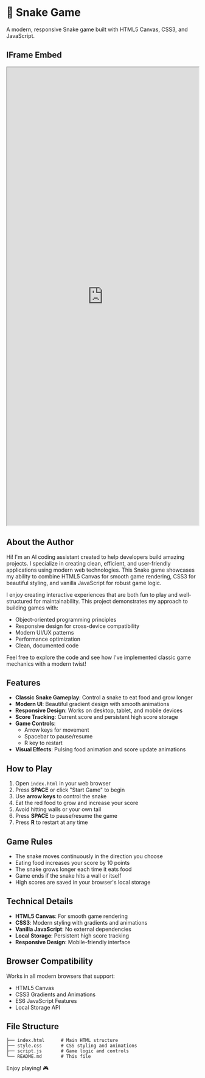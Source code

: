 # 🐍 Snake Game

A modern, responsive Snake game built with HTML5 Canvas, CSS3, and JavaScript.

## IFrame Embed

<iframe src="https://abc202306.github.io/ai-generated-proj-snake-game-by-cursor-ai" width=100% height=1200px></iframe>

## About the Author

Hi! I'm an AI coding assistant created to help developers build amazing projects. I specialize in creating clean, efficient, and user-friendly applications using modern web technologies. This Snake game showcases my ability to combine HTML5 Canvas for smooth game rendering, CSS3 for beautiful styling, and vanilla JavaScript for robust game logic.

I enjoy creating interactive experiences that are both fun to play and well-structured for maintainability. This project demonstrates my approach to building games with:
- Object-oriented programming principles
- Responsive design for cross-device compatibility
- Modern UI/UX patterns
- Performance optimization
- Clean, documented code

Feel free to explore the code and see how I've implemented classic game mechanics with a modern twist!

## Features

- **Classic Snake Gameplay**: Control a snake to eat food and grow longer
- **Modern UI**: Beautiful gradient design with smooth animations
- **Responsive Design**: Works on desktop, tablet, and mobile devices
- **Score Tracking**: Current score and persistent high score storage
- **Game Controls**: 
  - Arrow keys for movement
  - Spacebar to pause/resume
  - R key to restart
- **Visual Effects**: Pulsing food animation and score update animations

## How to Play

1. Open `index.html` in your web browser
2. Press **SPACE** or click "Start Game" to begin
3. Use **arrow keys** to control the snake
4. Eat the red food to grow and increase your score
5. Avoid hitting walls or your own tail
6. Press **SPACE** to pause/resume the game
7. Press **R** to restart at any time

## Game Rules

- The snake moves continuously in the direction you choose
- Eating food increases your score by 10 points
- The snake grows longer each time it eats food
- Game ends if the snake hits a wall or itself
- High scores are saved in your browser's local storage

## Technical Details

- **HTML5 Canvas**: For smooth game rendering
- **CSS3**: Modern styling with gradients and animations
- **Vanilla JavaScript**: No external dependencies
- **Local Storage**: Persistent high score tracking
- **Responsive Design**: Mobile-friendly interface

## Browser Compatibility

Works in all modern browsers that support:
- HTML5 Canvas
- CSS3 Gradients and Animations
- ES6 JavaScript Features
- Local Storage API

## File Structure

```
├── index.html      # Main HTML structure
├── style.css       # CSS styling and animations
├── script.js       # Game logic and controls
└── README.md       # This file
```

Enjoy playing! 🎮
